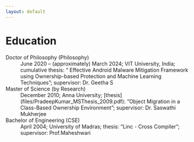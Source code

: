 ```yaml
---
layout: default
---
```


# Education

<dl>
   <dt>Doctor of Philosophy (Philosophy)</dt>
      <dd>June 2020 – (approximately) March 2024; VIT University, India; cumulative thesis: “ Effective Android Malware Mitigation Framework using Ownership-based Protection and Machine Learning Techniques”; supervisor: Dr. Geetha S</dd>
   <dt>Master of Science (by Research)</dt>
      <dd>December 2010; Anna University; [thesis](files/PradeepKumar_MSThesis_2009.pdf): “Object Migration in a Class-Based Ownership Environment”; supervisor: Dr. Saswathi Mukherjee </dd>
   <dt>Bachelor of Engineering (CSE)</dt>
      <dd>April 2004; University of Madras; thesis: “Linc - Cross Compiler”; supervisor: Prof.Maheshwari</dd>
</dl>
